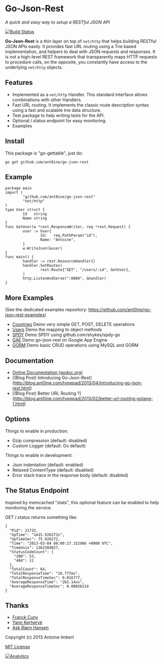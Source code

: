 
Go-Json-Rest
============

*A quick and easy way to setup a RESTful JSON API*

[![Build Status](https://travis-ci.org/ant0ine/go-json-rest.png?branch=master)](https://travis-ci.org/ant0ine/go-json-rest)

**Go-Json-Rest** is a thin layer on top of `net/http` that helps building RESTful JSON APIs easily. It provides fast URL routing using a Trie based implementation, and helpers to deal with JSON requests and responses. It is not a high-level REST framework that transparently maps HTTP requests to procedure calls, on the opposite, you constantly have access to the underlying
`net/http` objects.

Features
-----------
- Implemented as a `net/http` Handler. This standard interface allows combinations with other Handlers.
- Fast URL routing. It implements the classic route description syntax using a fast and scalable trie data structure.
- Test package to help writing tests for the API.
- Optional /.status endpoint for easy monitoring.
- Examples

Install
-------

This package is "go-gettable", just do:

    go get github.com/ant0ine/go-json-rest

Example
-------

	package main
	import (
	        "github.com/ant0ine/go-json-rest"
	        "net/http"
	)
	type User struct {
	        Id   string
	        Name string
	}
	func GetUser(w *rest.ResponseWriter, req *rest.Request) {
	        user := User{
	                Id:   req.PathParam("id"),
	                Name: "Antoine",
	        }
	        w.WriteJson(&user)
	}
	func main() {
            handler := rest.ResourceHandler{}
	        handler.SetRoutes(
	                rest.Route{"GET", "/users/:id", GetUser},
	        )
	        http.ListenAndServe(":8080", &handler)
	}


More Examples
-------------

(See the dedicated examples repository: https://github.com/ant0ine/go-json-rest-examples)

- [Countries](https://github.com/ant0ine/go-json-rest-examples/blob/master/countries/main.go) Demo very simple GET, POST, DELETE operations
- [Users](https://github.com/ant0ine/go-json-rest-examples/blob/master/users/main.go) Demo the mapping to object methods
- [SPDY](https://github.com/ant0ine/go-json-rest-examples/blob/master/spdy/main.go) Demo SPDY using github.com/shykes/spdy-go
- [GAE](https://github.com/ant0ine/go-json-rest-examples/tree/master/gae) Demo go-json-rest on Google App Engine
- [GORM](https://github.com/ant0ine/go-json-rest-examples/blob/master/gorm/main.go) Demo basic CRUD operations using MySQL and GORM


Documentation
-------------

- [Online Documentation (godoc.org)](http://godoc.org/github.com/ant0ine/go-json-rest)
- [(Blog Post) Introducing Go-Json-Rest] (http://blog.ant0ine.com/typepad/2013/04/introducing-go-json-rest.html)
- [(Blog Post) Better URL Routing ?] (http://blog.ant0ine.com/typepad/2013/02/better-url-routing-golang-1.html)

Options
-------

Things to enable in production:
- Gzip compression (default: disabled)
- Custom Logger (default: Go default)

Things to enable in development:
- Json indentation (default: enabled)
- Relaxed ContentType (default: disabled)
- Error stack trace in the response body (default: disabled)

The Status Endpoint
-------------------

Inspired by memcached "stats", this optional feature can be enabled to help monitoring the service.

GET /.status returns something like:

    {
      "Pid": 21732,
      "UpTime": "1m15.926272s",
      "UpTimeSec": 75.926272,
      "Time": "2013-03-04 08:00:27.152986 +0000 UTC",
      "TimeUnix": 1362384027,
      "StatusCodeCount": {
        "200": 53,
        "404": 11
      },
      "TotalCount": 64,
      "TotalResponseTime": "16.777ms",
      "TotalResponseTimeSec": 0.016777,
      "AverageResponseTime": "262.14us",
      "AverageResponseTimeSec": 0.00026214
    }

Thanks
------
- [Franck Cuny](https://github.com/franckcuny)
- [Yann Kerhervé](https://github.com/yannk)
- [Ask Bjørn Hansen](https://github.com/abh)


Copyright (c) 2013 Antoine Imbert

[MIT License](https://github.com/ant0ine/go-json-rest/blob/master/LICENSE)

[![Analytics](https://ga-beacon.appspot.com/UA-309210-4/go-json-rest/readme)](https://github.com/igrigorik/ga-beacon)


